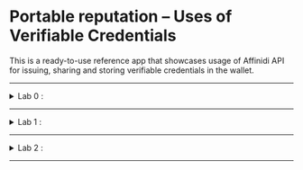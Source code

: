 # Portable reputation – Uses of Verifiable Credentials

This is a ready-to-use reference app that showcases usage of Affinidi API for issuing, sharing and storing verifiable credentials in the wallet.

---
<details>
  <summary> Lab 0 : </summary>

## Pre-Requisite

To run this lab you need to setup the Issuer credentails. 
To Know more about Issuer, [click here](https://academy.affinidi.com/what-are-verifiable-credentials-79f1846a7b9#:~:text=about%20these%20entities.-,Issuer,-An%20issuer%20is)

 To setup issuer credentails, you need PROJECT_ID, PROJECT_DID, API_KEY_HASH

We will use Affnidi's VS code extension tool to generate these required data.
#### Please follow the instruction below.

You need to have installed on your machine:

- [NodeJs v16 and higher](https://nodejs.org). (it's recommended to use [nvm](https://github.com/nvm-sh/nvm))

Instal Affinidi extension from extension market place:

```
Go to to extension market place and search Affinidi or Affinidi.affinidi
or browse https://marketplace.visualstudio.com/items?itemName=Affinidi.affinidi
```

In order to use the extension, you first need to create an Affinidi account and a project

```
To do that, click on Affinidi logo in sidebar, then click on “Create an account with Affinidi”, 

enter your email and the OTP code that you received in your inbox.
```
![alt text](https://github.com/affinidi/vscode-extension/raw/HEAD/media/docs/create_account.png "")

Once the account is created, a project named Default Project will be created automatically. As part of it, a digital identity will be created for you – your personal DID.

Initially the Default Project will be set as your Active Project.

![alt text](https://github.com/affinidi/vscode-extension/raw/HEAD/media/docs/default_project.png)
![alt text](https://github.com/affinidi/vscode-extension/raw/HEAD/media/docs/inactive_projects.png)



Either create a new project or use the default project. 
To get the project details. click on default project as below.

<img width="1075" alt="image" src="https://user-images.githubusercontent.com/1314582/236203164-f3a74bb0-be58-4daf-a07b-8beb24ec8bc7.png">




&nbsp;

Take the values from here to use later in gaming project. 

---

## Setup Project 
Please follow [this readme](https://github.com/sanjay95/gaming-portable-reputation/blob/main/README.md) to run project

</details>

---
<details>
  <summary> Lab 1 : </summary>

## use project 

This is a simple web app containing two games.
You can play games without login, but stats and settings will not be saved. 

To persist the changes and create portable reputation. user need to login as game player. 

There will be total three types of Verifiable credentials will be created. 

1. Studio Profile
2. GameSetting
3. GameStats

- browse the application at http://localhost:3000.
- Click on JOIN OUR TEAM button 
- enter email and provide the OTP
- first login will prompt to complete profile (here Studio profile VC will be issued to logged in user wallet)
- CLick on first game [Board tennis](http://localhost:3000/Games/game1). This is simulated game where game level and no of hours played will keep increasing simulating hours of play.
- User has option to save the stats. Current stats will be issued as GameReputation Verifiable credentials to user wallet
- User may wish to play second game [Screen tennis](http://localhost:3000/Games/game2). Here user will be promted to import VC based on his logged in status. if not logged-in, user may login based on message displayed on screen
- if user wishes to import VCs and agrees to share with Screen tesnnis game, his settings and stats from first game will utulized and second game may honor the stats and offer to play from advanced level

</details>

---

<details>
  <summary> Lab 2 : </summary>

## change project with modified data issuance and verification

Current game stats just save Game level and no of hours played. 
Lets Include the scores of game too in Game stats. 

Please folllow the instruction below to enable new data in GameReputation issuance.

### Prepare VC schema 

- Let's add score to exiting game schema. 
- add scrore to game and add to game state 
- change the unsigned VC 
  

  </details>

  ---
